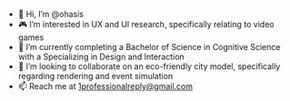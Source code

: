- 🪷 Hi, I’m @ohasis
- 🎮 I’m interested in UX and UI research, specifically relating to video games
- 🌱 I’m currently completing a Bachelor of Science in Cognitive Science with a Specializing in Design and Interaction
- 🤝 I’m looking to collaborate on an eco-friendly city model, specifically regarding rendering and event simulation
- 📫 Reach me at <u>1professionalreply@gmail.com</u>

<!---
the0asis/the0asis is a ✨ special ✨ repository because its `README.md` (this file) appears on your GitHub profile.
You can click the Preview link to take a look at your changes.
--->
